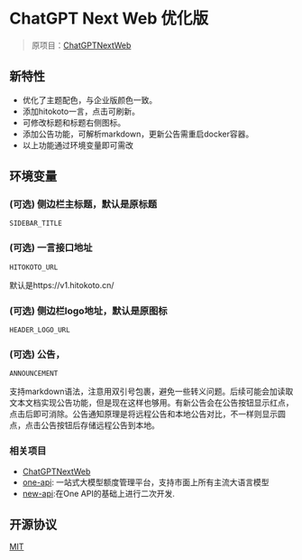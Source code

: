 # ChatGPT Next Web 优化版
> 原项目：[ChatGPTNextWeb](https://github.com/ChatGPTNextWeb/ChatGPT-Next-Web)
## 新特性
* 优化了主题配色，与企业版颜色一致。
* 添加hitokoto一言，点击可刷新。
* 可修改标题和标题右侧图标。
* 添加公告功能，可解析markdown，更新公告需重启docker容器。
* 以上功能通过环境变量即可需改
## 环境变量
### (可选) 侧边栏主标题，默认是原标题
`SIDEBAR_TITLE`

### (可选) 一言接口地址
`HITOKOTO_URL`

默认是https://v1.hitokoto.cn/

### (可选) 侧边栏logo地址，默认是原图标
`HEADER_LOGO_URL`

### (可选) 公告，
`ANNOUNCEMENT`

支持markdown语法，注意用双引号包裹，避免一些转义问题。后续可能会加读取文本文档实现公告功能，但是现在这样也够用。有新公告会在公告按钮显示红点，点击后即可消除。公告通知原理是将远程公告和本地公告对比，不一样则显示圆点，点击公告按钮后存储远程公告到本地。
### 相关项目
- [ChatGPTNextWeb](https://github.com/ChatGPTNextWeb/ChatGPT-Next-Web)
- [one-api](https://github.com/songquanpeng/one-api): 一站式大模型额度管理平台，支持市面上所有主流大语言模型
- [new-api](https://github.com/Calcium-Ion/new-api):在One API的基础上进行二次开发.
## 开源协议
[MIT](https://opensource.org/license/mit/)
